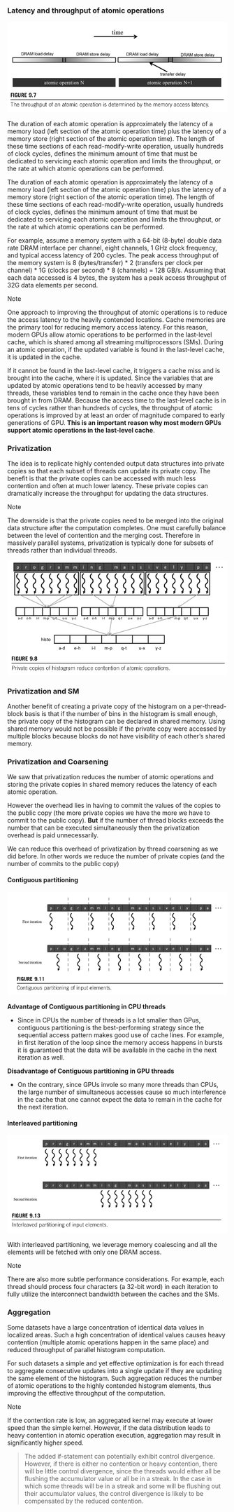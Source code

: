 ### Latency and throughput of atomic operations

![](./images/66.png)

The duration of each atomic operation is approximately the latency of a memory load (left section of the atomic operation time) plus the latency of a memory store (right section of the atomic operation time). The length of these time sections of each read-modify-write operation, usually hundreds of clock cycles, defines the minimum amount of time that must be dedicated to servicing each atomic operation and limits the throughput, or the rate at which atomic operations can be performed.

The duration of each atomic operation is approximately the latency of a memory load (left section of the atomic operation time) plus the latency of a memory store (right section of the atomic operation time). The length of these time sections of each read-modify-write operation, usually hundreds of clock cycles, defines the minimum amount of time that must be dedicated to servicing each atomic operation and limits the throughput, or the rate at which atomic operations can be performed.

For example, assume a memory system with a 64-bit (8-byte) double data rate DRAM interface per channel, eight channels, 1 GHz clock frequency, and typical access latency of 200 cycles. The peak access throughput of the memory system is 8 (bytes/transfer) * 2 (transfers per clock per channel) * 1G (clocks per second) * 8 (channels) = 128 GB/s. Assuming that each data accessed is 4 bytes, the system has a peak access throughput of 32G data elements per second.

>[!note]
>One approach to improving the throughput of atomic operations is to reduce the access latency to the heavily contended locations. Cache memories are the primary tool for reducing memory access latency. For this reason, modern GPUs allow atomic operations to be performed in the last-level cache, which is shared among all streaming multiprocessors (SMs). During an atomic operation, if the updated variable is found in the last-level cache, it is updated in the cache. 
>
>If it cannot be found in the last-level cache, it triggers a cache miss and is brought into the cache, where it is updated. Since the variables that are updated by atomic operations tend to be heavily accessed by many threads, these variables tend to remain in the cache once they have been brought in from DRAM. Because the access time to the last-level cache is in tens of cycles rather than hundreds of cycles, the throughput of atomic operations is improved by at least an order of magnitude compared to early generations of GPU. **This is an important reason why most modern GPUs support atomic operations in the last-level cache**.

### Privatization

The idea is to replicate highly contended output data structures into private copies so that each subset of threads can update its private copy. The benefit is that the private copies can be accessed with much less contention and often at much lower latency. These private copies can dramatically increase the throughput for updating the data structures. 

>[!note]
The downside is that the private copies need to be merged into the original data structure after the computation completes. One must carefully balance between the level of contention and the merging cost. Therefore in massively parallel systems, privatization is typically done for subsets of threads rather than individual threads.

![](./images/67.png)

### Privatization and SM

Another benefit of creating a private copy of the histogram on a per-thread-block basis is that if the number of bins in the histogram is small enough, the private copy of the histogram can be declared in shared memory. Using shared memory would not be possible if the private copy were accessed by multiple blocks because blocks do not have visibility of each other’s shared memory.

### Privatization and Coarsening

We saw that privatization reduces the number of atomic operations and storing the private copies in shared memory reduces the latency of each atomic operation. 

However the overhead lies in having to commit the values of the copies to the public copy (the more private copies we have the more we have to commit to the public copy). **But** if the number of thread blocks exceeds the number that can be executed simultaneously then the privatization overhead is paid unnecessarily. 

We can reduce this overhead of privatization by thread coarsening as we did before. In other words we reduce the number of private copies (and the number of commits to the public copy)

#### Contiguous partitioning

![](./images/68.png)

**Advantage of Contiguous partitioning in CPU threads**

- Since in CPUs the number of threads is a lot smaller than GPus, contiguous partitioning is the best-performing strategy since the sequential access pattern makes good use of cache lines. For example, in first iteration of the loop since the memory access happens in bursts it is guaranteed that the data will be available in the cache in the next iteration as well.

**Disadvantage of Contiguous partitioning in GPU threads**

- On the contrary, since GPUs invole so many more threads than CPUs, the large number of simultaneous accesses cause so much interference in the cache that one cannot expect the data to remain in the cache for the next iteration.

#### Interleaved partitioning

![](./images/69.png)

With interleaved partitioning, we leverage memory coalescing and all the elements will be fetched with only one DRAM access.

>[!note]
There are also more subtle performance considerations. For example, each thread should process four characters (a 32-bit word) in each iteration to fully utilize the interconnect bandwidth between the caches and the SMs.

### Aggregation

Some datasets have a large concentration of identical data values in localized areas. Such a high concentration of identical values causes heavy contention (multiple atomic operations happen in the same place) and reduced throughput of parallel histogram computation.

For such datasets a simple and yet effective optimization is for each thread to aggregate consecutive updates into a single update if they are updating the same element of the histogram. Such aggregation reduces the number of atomic operations to the highly contended histogram elements, thus improving the effective throughput of the computation.

>[!note] 
If the contention rate is low, an aggregated kernel may execute at lower speed than the simple kernel. However, if the data distribution leads to heavy contention in atomic operation execution, aggregation may result in significantly higher speed. 
>
>The added if-statement can potentially exhibit control divergence. However, if there is either no contention or heavy contention, there will be little control divergence, since the threads would either all be flushing the accumulator value or all be in a streak. In the case in which some threads will be in a streak and some will be flushing out their accumulator values, the control divergence is likely to be compensated by the reduced contention.